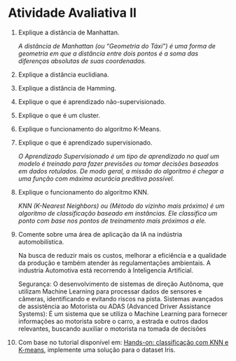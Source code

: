 # Atividade Avaliativa II

1. Explique a distância de Manhattan.

    _A distância de Manhattan (ou “Geometria do Táxi”) é uma forma de geometria em que a distância entre dois pontos é a soma das diferenças absolutas de suas coordenadas._    

3. Explique a distância euclidiana.    

4. Explique a distância de Hamming.
   
5. Explique o que é aprendizado não-supervisionado.
   
6. Explique o que é um cluster.
   
7. Explique o funcionamento do algoritmo K-Means.
    
8. Explique o que é aprendizado supervisionado.
    
    _O Aprendizado Supervisionado é um tipo de aprendizado no qual um modelo é treinado para fazer previsões ou tomar decisões baseados em dados rotulados. De modo geral, a missão do algoritmo é chegar a uma função com máxima acurácia preditiva possível._

9. Explique o funcionamento do algoritmo KNN.
    
    _KNN (K-Nearest Neighbors) ou (Método do vizinho mais próximo) é um algoritmo de classificação baseado em instâncias. Ele classifica um ponto com base nos pontos de treinamento mais próximos a ele._

10. Comente sobre uma área de aplicação da IA na indústria automobilística.
    
     Na busca de reduzir mais os custos, melhorar a eficiência e a qualidade da produção e também atender às regulamentações ambientais. A industria Automotiva está recorrendo à Inteligencia Artificial.
         
      Segurança: O desenvolvimento de sistemas de direção Autônoma, que utilizam Machine Learning para processar dados de sensores e câmeras, identificando e evitando riscos na pista.
      Sistemas avançados de assistência ao Motorista ou ADAS (Advanced Driver Assistance Systems): É um sistema que se utiliza o Machine Learning para fornecer informações ao motorista sobre o carro, a estrada e outros dados relevantes, buscando auxiliar o motorista na       tomada de decisões

11. Com base no tutorial disponível em: [Hands-on: classificação com KNN e K-means](https://ateliware.com/blog/classificacao-knn-k-means), implemente uma solução para o dataset Iris.

























